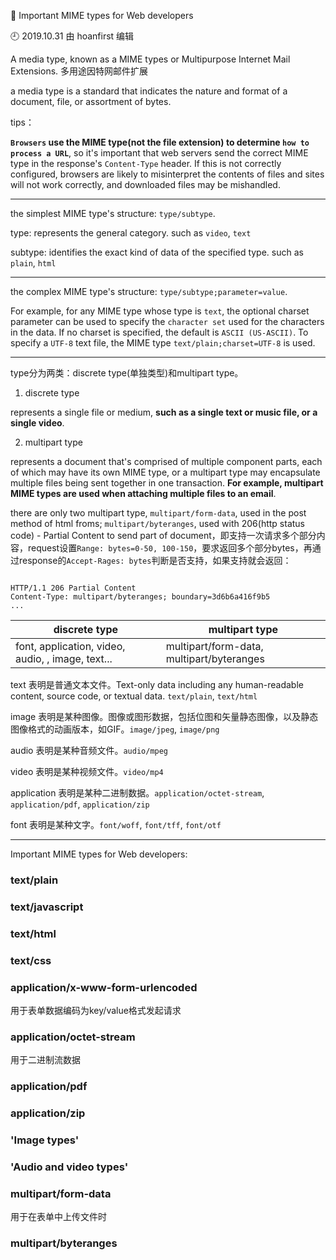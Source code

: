 🐾 Important MIME types for Web developers

🕘 2019.10.31 由 hoanfirst 编辑

A media type, known as a MIME types or Multipurpose Internet Mail Extensions. 多用途因特网邮件扩展

a media type is a standard that indicates the nature and format of a document, file, or assortment of bytes.

tips：

**`Browsers` use the MIME type(not the file extension) to determine `how to process a URL`**, so it's important that web servers send the correct MIME type in the response's `Content-Type` header. If this is not correctly configured, browsers are likely to misinterpret the contents of files and sites will not work correctly, and downloaded files may be mishandled.


---

the simplest MIME type's structure: `type/subtype`.

type: represents the general category. such as `video`, `text`

subtype: identifies the exact kind of data of the specified type. such as `plain`, `html`

---

the complex MIME type's structure: `type/subtype;parameter=value`.

For example, for any MIME type whose type is `text`, the optional charset parameter can be used to specify the `character set` used for the characters in the data. If no charset is specified, the default is `ASCII (US-ASCII)`. To specify a `UTF-8` text file, the MIME type `text/plain;charset=UTF-8` is used.

---

type分为两类：discrete type(单独类型)和multipart type。

1. discrete type

represents a single file or medium, **such as a single text or music file, or a single video**.

2. multipart type

represents a document that's comprised of multiple component parts, each of which may have its own MIME type, or a multipart type may encapsulate multiple files being sent together in one transaction. **For example, multipart MIME types are used when attaching multiple files to an email**.

there are only two multipart type, `multipart/form-data`, used in the post method of html froms; `multipart/byteranges`, used with 206(http status code) - Partial Content to send part of document，即支持一次请求多个部分内容，request设置`Range: bytes=0-50, 100-150`，要求返回多个部分bytes，再通过response的`Accept-Rages: bytes`判断是否支持，如果支持就会返回：

```

HTTP/1.1 206 Partial Content
Content-Type: multipart/byteranges; boundary=3d6b6a416f9b5
...

```


discrete type|multipart type|
--|--|
font, application, video, audio, , image, text... |multipart/form-data, multipart/byteranges|

text	表明是普通文本文件。Text-only data including any human-readable content, source code, or textual data. `text/plain`, `text/html`

image	表明是某种图像。图像或图形数据，包括位图和矢量静态图像，以及静态图像格式的动画版本，如GIF。`image/jpeg`, `image/png`

audio	表明是某种音频文件。`audio/mpeg`

video	表明是某种视频文件。`video/mp4`

application	表明是某种二进制数据。`application/octet-stream`, `application/pdf`, `application/zip`

font 表明是某种文字。`font/woff`, `font/tff`, `font/otf`

---

Important MIME types for Web developers:

### text/plain

### text/javascript

### text/html

### text/css

### application/x-www-form-urlencoded

用于表单数据编码为key/value格式发起请求

### application/octet-stream

用于二进制流数据

### application/pdf

### application/zip

### 'Image types'

### 'Audio and video types'

### multipart/form-data

用于在表单中上传文件时

### multipart/byteranges
